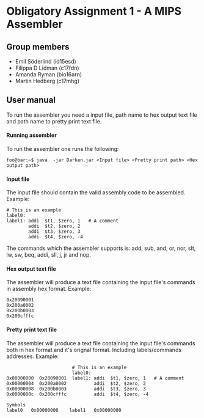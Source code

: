 # Obligatory Assignment 1 - A MIPS Assembler
## Group members
* Emil Söderlind (id15esd)
* Filippa D Lidman (c17fdn)
* Amanda Ryman (bio16arn)
* Martin Hedberg (c17mhg)
## User manual
To run the assembler you need a input file, path name to hex output text file and path name to pretty print text file.

#### Running assembler
To run the assembler one runs the following:

```console
foo@bar:~$ java  -jar Darken.jar <Input file> <Pretty print path> <Hex output path>
```

#### Input file
The input file should contain the valid assembly code to be assembled. Example: 
```
# This is an example
label0:
label1: addi  $t1, $zero, 1   # A comment
		addi  $t2, $zero, 2
		addi  $t3, $zero, 3
		addi  $t4, $zero, -4
```

The commands which the assembler supports is: add, sub, and, or, nor, slt, lw, sw, beq, addi, sll, j, jr and nop.

#### Hex output text file
The assembler will produce a text file containing the input file's commands in assembly hex format. Example: 
```
0x20090001
0x200a0002
0x200b0003
0x200cfffc
```

#### Pretty print text file
The assembler will produce a text file containing the input file's commands both in hex format and it's orignal format. Including labels/commands addresses. Example: 
```
                        # This is an example
                        label0:
0x00000000  0x20090001  label1: addi  $t1, $zero, 1   # A comment
0x00000004  0x200a0002          addi  $t2, $zero, 2
0x00000008  0x200b0003          addi  $t3, $zero, 3
0x0000000c  0x200cfffc          addi  $t4, $zero, -4

Symbols
label0   0x00000000    label1   0x00000000    
```

